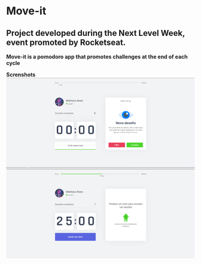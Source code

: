 # Move-it

## Project developed during the Next Level Week, event promoted by Rocketseat.

**Move-it is a pomodoro app that promotes challenges at the end of each cycle**

**__Screnshots__**
![](/screenshots/moveit1.png?w=512)
![](/screenshots/moveit2.png?w=512)


